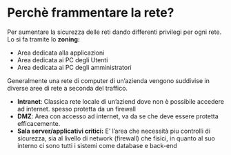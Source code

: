 # Perchè frammentare la rete?

Per aumentare la sicurezza delle reti dando differenti privilegi per ogni rete. Lo si fa tramite lo **zoning:**

- Area dedicata alla applicazioni
- Area dedicata ai PC degli Utenti
- Area dedicata ai PC degli amministratori

Generalmente una rete di computer di un’azienda vengono suddivise in diverse aree di rete a seconda del traffico.

- **Intranet**: Classica rete locale di un’aziend dove non è possibile accedere ad internet. spesso protetta da un firewall
- **DMZ**: Area con accesso ad internet, va da se che deve essere protetta efficacemente.
- **Sala server/applicativi critici:** E’ l’area che necessità piu controlli di sicurezza, sia al livello di network (firewall) che fisici, in quanto al suo interno ci sono tutti i sistemi come database e back-end
